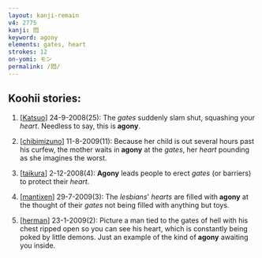 ```yaml
---
layout: kanji-remain
v4: 2775
kanji: 悶
keyword: agony
elements: gates, heart
strokes: 12
on-yomi: モン
permalink: /悶/
---
```


## Koohii stories: 

1) [<a href="http://kanji.koohii.com/profile/Katsuo">Katsuo</a>] 24-9-2008(25): The <em>gates</em> suddenly slam shut, squashing your <em>heart</em>. Needless to say, this is<strong> agony</strong>.

2) [<a href="http://kanji.koohii.com/profile/chibimizuno">chibimizuno</a>] 11-8-2009(11): Because her child is out several hours past his curfew, the mother waits in<strong> agony</strong> at the <em>gates</em>, her <em>heart</em> pounding as she imagines the worst.

3) [<a href="http://kanji.koohii.com/profile/taikura">taikura</a>] 2-12-2008(4): <strong>Agony</strong> leads people to erect <em>gates</em> (or barriers) to protect their <em>heart</em>.

4) [<a href="http://kanji.koohii.com/profile/mantixen">mantixen</a>] 29-7-2009(3): The <em>lesbians</em>&#039; <em>hearts</em> are filled with<strong> agony</strong> at the thought of their <em>gates</em> not being filled with anything but toys.

5) [<a href="http://kanji.koohii.com/profile/herman">herman</a>] 23-1-2009(2): Picture a man tied to the gates of hell with his chest ripped open so you can see his heart, which is constantly being poked by little demons. Just an example of the kind of<strong> agony</strong> awaiting you inside.

